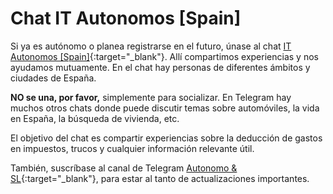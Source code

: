 # Chat IT Autonomos [Spain]

Si ya es autónomo o planea registrarse en el futuro, únase al
chat [IT Autonomos [Spain]](https://bit.ly/it-autonomos-spain-eng){:target="_blank"}. Allí compartimos experiencias y nos ayudamos
mutuamente. En el chat hay personas de diferentes ámbitos y ciudades de España.

**NO se una, por favor,** simplemente para socializar. En Telegram hay muchos otros chats donde puede
discutir temas sobre automóviles, la vida en España, la búsqueda de vivienda, etc.

El objetivo del chat es compartir experiencias sobre la deducción de gastos en impuestos, trucos y cualquier información relevante útil.

También, suscríbase al canal de Telegram [Autonomo & SL](https://bit.ly/autonomo-and-sl-channel){:target="_blank"}, para estar al tanto de actualizaciones importantes. 
